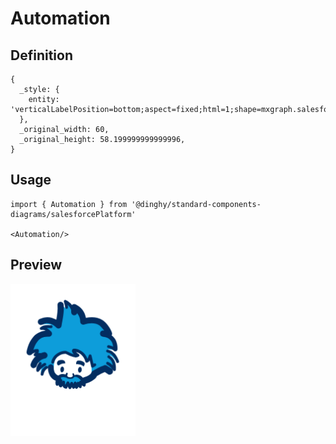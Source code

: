 # Automation

## Definition

```
{
  _style: { 
    entity: 'verticalLabelPosition=bottom;aspect=fixed;html=1;shape=mxgraph.salesforce.automation;',
  },
  _original_width: 60,
  _original_height: 58.199999999999996,
}
```

## Usage

```
import { Automation } from '@dinghy/standard-components-diagrams/salesforcePlatform'

<Automation/>
```

## Preview

<img src="./automation.png" width="200"/>
